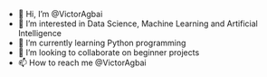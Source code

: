 - 👋 Hi, I’m @VictorAgbai
- 👀 I’m interested in Data Science, Machine Learning and Artificial Intelligence
- 🌱 I’m currently learning Python programming
- 💞️ I’m looking to collaborate on beginner projects
- 📫 How to reach me @VictorAgbai

<!---
VictorAgbai/VictorAgbai is a ✨ special ✨ repository because its `README.md` (this file) appears on your GitHub profile.
You can click the Preview link to take a look at your changes.
--->
